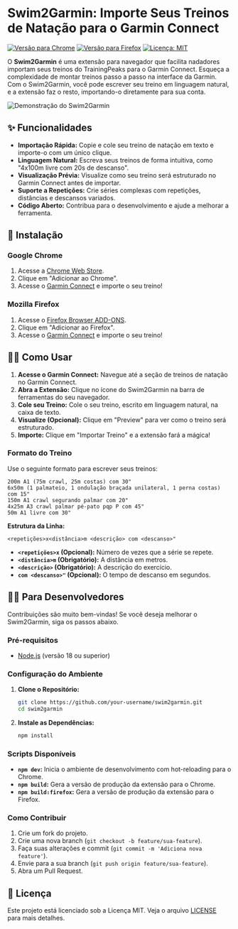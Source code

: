 # Swim2Garmin: Importe Seus Treinos de Natação para o Garmin Connect

[![Versão para Chrome](https://img.shields.io/badge/Disponível%20para-Chrome-green.svg?logo=google-chrome)](https://chrome.google.com/webstore/detail/swim2garmin/your-extension-id)
[![Versão para Firefox](https://img.shields.io/badge/Disponível%20para-Firefox-orange.svg?logo=firefox-browser)](https://addons.mozilla.org/en-US/firefox/addon/swim2garmin/)
[![Licença: MIT](https://img.shields.io/badge/Licença-MIT-yellow.svg)](https://opensource.org/licenses/MIT)

O **Swim2Garmin** é uma extensão para navegador que facilita nadadores importam seus treinos do TrainingPeaks para o Garmin Connect. Esqueça a complexidade de montar treinos passo a passo na interface da Garmin. Com o Swim2Garmin, você pode escrever seu treino em linguagem natural, e a extensão faz o resto, importando-o diretamente para sua conta.

![Demonstração do Swim2Garmin](https://i.imgur.com/url.gif)

## ✨ Funcionalidades

- **Importação Rápida:** Copie e cole seu treino de natação em texto e importe-o com um único clique.
- **Linguagem Natural:** Escreva seus treinos de forma intuitiva, como "4x100m livre com 20s de descanso".
- **Visualização Prévia:** Visualize como seu treino será estruturado no Garmin Connect antes de importar.
- **Suporte a Repetições:** Crie séries complexas com repetições, distâncias e descansos variados.
- **Código Aberto:** Contribua para o desenvolvimento e ajude a melhorar a ferramenta.

## 🚀 Instalação

### Google Chrome

1.  Acesse a [Chrome Web Store](https://chrome.google.com/webstore/detail/swim2garmin/your-extension-id).
2.  Clique em "Adicionar ao Chrome".
3.  Acesse o [Garmin Connect](https://connect.garmin.com/) e importe o seu treino!

### Mozilla Firefox

1.  Acesse o [Firefox Browser ADD-ONS](https://addons.mozilla.org/en-US/firefox/addon/swim2garmin/).
2.  Clique em "Adicionar ao Firefox".
3.  Acesse o [Garmin Connect](https://connect.garmin.com/) e importe o seu treino!

## 🏊‍♀️ Como Usar

1.  **Acesse o Garmin Connect:** Navegue até a seção de treinos de natação no Garmin Connect.
2.  **Abra a Extensão:** Clique no ícone do Swim2Garmin na barra de ferramentas do seu navegador.
3.  **Cole seu Treino:** Cole o seu treino, escrito em linguagem natural, na caixa de texto.
4.  **Visualize (Opcional):** Clique em "Preview" para ver como o treino será estruturado.
5.  **Importe:** Clique em "Importar Treino" e a extensão fará a mágica!

### Formato do Treino

Use o seguinte formato para escrever seus treinos:

```
200m A1 (75m crawl, 25m costas) com 30"
6x50m (1 palmateio, 1 ondulação braçada unilateral, 1 perna costas) com 15"
150m A1 crawl segurando palmar com 20"
4x25m A3 crawl palmar pé-pato pqp P com 45"
50m A1 livre com 30"
```

**Estrutura da Linha:**

`<repetições>x<distância>m <descrição> com <descanso>"`

- **`<repetições>x` (Opcional):** Número de vezes que a série se repete.
- **`<distância>m` (Obrigatório):** A distância em metros.
- **`<descrição>` (Obrigatório):** A descrição do exercício.
- **`com <descanso>"` (Opcional):** O tempo de descanso em segundos.

## 👨‍💻 Para Desenvolvedores

Contribuições são muito bem-vindas! Se você deseja melhorar o Swim2Garmin, siga os passos abaixo.

### Pré-requisitos

- [Node.js](https://nodejs.org/) (versão 18 ou superior)

### Configuração do Ambiente

1.  **Clone o Repositório:**

    ```bash
    git clone https://github.com/your-username/swim2garmin.git
    cd swim2garmin
    ```

2.  **Instale as Dependências:**
    ```bash
    npm install
    ```

### Scripts Disponíveis

- **`npm dev`:** Inicia o ambiente de desenvolvimento com hot-reloading para o Chrome.
- **`npm build`:** Gera a versão de produção da extensão para o Chrome.
- **`npm build:firefox`:** Gera a versão de produção da extensão para o Firefox.

### Como Contribuir

1.  Crie um fork do projeto.
2.  Crie uma nova branch (`git checkout -b feature/sua-feature`).
3.  Faça suas alterações e commit (`git commit -m 'Adiciona nova feature'`).
4.  Envie para a sua branch (`git push origin feature/sua-feature`).
5.  Abra um Pull Request.

## 📄 Licença

Este projeto está licenciado sob a Licença MIT. Veja o arquivo [LICENSE](LICENSE) para mais detalhes.
